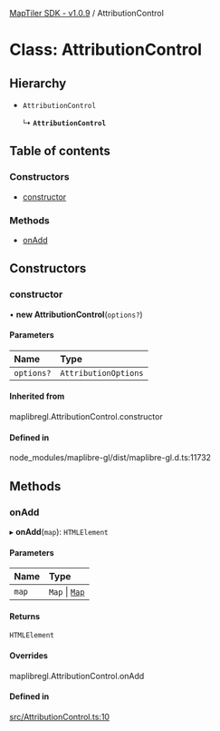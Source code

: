 [MapTiler SDK - v1.0.9](../README.md) / AttributionControl

# Class: AttributionControl

## Hierarchy

- `AttributionControl`

  ↳ **`AttributionControl`**

## Table of contents

### Constructors

- [constructor](AttributionControl.md#constructor)

### Methods

- [onAdd](AttributionControl.md#onadd)

## Constructors

### constructor

• **new AttributionControl**(`options?`)

#### Parameters

| Name | Type |
| :------ | :------ |
| `options?` | `AttributionOptions` |

#### Inherited from

maplibregl.AttributionControl.constructor

#### Defined in

node_modules/maplibre-gl/dist/maplibre-gl.d.ts:11732

## Methods

### onAdd

▸ **onAdd**(`map`): `HTMLElement`

#### Parameters

| Name | Type |
| :------ | :------ |
| `map` | `Map` \| [`Map`](Map.md) |

#### Returns

`HTMLElement`

#### Overrides

maplibregl.AttributionControl.onAdd

#### Defined in

[src/AttributionControl.ts:10](https://github.com/maptiler/maptiler-sdk-js/blob/e427428/src/AttributionControl.ts#L10)
